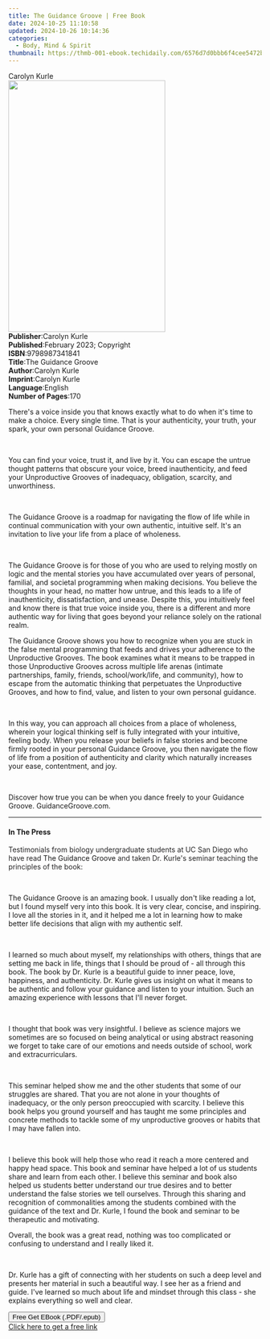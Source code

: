 ```yaml
---
title: The Guidance Groove | Free Book
date: 2024-10-25 11:10:58
updated: 2024-10-26 10:14:36
categories:
  - Body, Mind & Spirit
thumbnail: https://thmb-001-ebook.techidaily.com/6576d7d0bbb6f4cee5472b7baab039323fbd23cd7afdaaf47bd9270705e82492.jpg
---
```

<main id="book-container">
  <div class="flex flex-col">
    <div class="book-brief flex-1 py-6 px-4 sm:p-6 md:py-10 md:px-8">
      <!-- brief-->
      <div class="book-brief-main">Carolyn Kurle</div>
    </div>
    <div
      class="book-meta-info flex-1 grid gap-4 col-start-1 col-end-3 row-start-1 sm:mb-6 sm:grid-cols-4 lg:gap-6 lg:col-start-2 lg:row-end-6 lg:row-span-6 lg:mb-0"
    >
      <div
        class="book-meta-info-left place-content-center mt-4 p-4 text-sm leading-6 col-start-2 col-span-2 dark:text-slate-400"
      >
        <img
          class="w-full h-500 object-cover rounded-lg sm:h-255 sm:col-span-2 lg:col-span-full"
          src="https://img-001-ebook.techidaily.com/d02b1042c99d627eca00e27c9b394a3dcce75fb9059665c5d0e20d88d0e2132b.jpg"
          alt=""
          width="312"
          height="500"
        />
      </div>
      <div
        class="book-meta-info-right mt-2 col-start-1 row-start-2 col-span-3 self-center"
      >
        <!-- meta data  -->
        <div class="flex flex-col px-4 md:px-8">
          <div class="flex-1">
            <strong>Publisher</strong>:<span class="px-2">Carolyn Kurle</span>
          </div>
          <div class="flex-1">
            <strong>Published</strong>:<span class="px-2"
              >February 2023; Copyright</span
            >
          </div>
          <div class="flex-1">
            <strong>ISBN</strong>:<span class="px-2">9798987341841</span>
          </div>
          <div class="flex-1">
            <strong>Title</strong>:<span class="px-2">The Guidance Groove</span>
          </div>
          <div class="flex-1">
            <strong>Author</strong>:<span class="px-2">Carolyn Kurle</span>
          </div>
          <div class="flex-1">
            <strong>Imprint</strong>:<span class="px-2">Carolyn Kurle</span>
          </div>
          <div class="flex-1">
            <strong>Language</strong>:<span class="px-2">English</span>
          </div>
          <div class="flex-1">
            <strong>Number of Pages</strong>:<span class="px-2">170</span>
          </div>
        </div>
      </div>
    </div>
    <div class="book-description flex-1 py-6 px-4 sm:p-6 md:py-10 md:px-8">
      <div class="book-description-main">
        <div accordion-content="" id="description">
          <p>
            There's a voice inside you that knows exactly what to do when it's
            time to make a choice. Every single time. That is your authenticity,
            your truth, your spark, your own personal Guidance Groove.&nbsp;
          </p>
          <p><br /></p>
          <p>
            You can find your voice, trust it, and live by it. You can escape
            the untrue thought patterns that obscure your voice, breed
            inauthenticity, and feed your Unproductive Grooves of inadequacy,
            obligation, scarcity, and unworthiness.&nbsp;
          </p>
          <p><br /></p>
          <p>
            The Guidance Groove is a roadmap for navigating the flow of life
            while in continual communication with your own authentic, intuitive
            self. It's an invitation to live your life from a place of
            wholeness.&nbsp;
          </p>
          <p><br /></p>
          <p>
            The Guidance Groove is for those of you who are used to relying
            mostly on logic and the mental stories you have accumulated over
            years of personal, familial, and societal programming when making
            decisions. You believe the thoughts in your head, no matter how
            untrue, and this leads to a life of inauthenticity, dissatisfaction,
            and unease. Despite this, you intuitively feel and know there is
            that true voice inside you, there is a different and more authentic
            way for living that goes beyond your reliance solely on the rational
            realm.&nbsp;
          </p>
          <p>
            The Guidance Groove shows you how to recognize when you are stuck in
            the false mental programming that feeds and drives your adherence to
            the Unproductive Grooves. The book examines what it means to be
            trapped in those Unproductive Grooves across multiple life arenas
            (intimate partnerships, family, friends, school/work/life, and
            community), how to escape from the automatic thinking that
            perpetuates the Unproductive Grooves, and how to find, value, and
            listen to your own personal guidance.&nbsp;
          </p>
          <p><br /></p>
          <p>
            In this way, you can approach all choices from a place of wholeness,
            wherein your logical thinking self is fully integrated with your
            intuitive, feeling body. When you release your beliefs in false
            stories and become firmly rooted in your personal Guidance Groove,
            you then navigate the flow of life from a position of authenticity
            and clarity which naturally increases your ease, contentment, and
            joy.&nbsp;
          </p>
          <p><br /></p>
          <p>
            Discover how true you can be when you dance freely to your Guidance
            Groove.&nbsp;GuidanceGroove.com.
          </p>
        </div>
        <div class="accordion-fader"></div>
      </div>
    </div>
    <div class="book-excerpts flex-1 py-6 px-4 sm:p-6 md:py-10 md:px-8">
      <!-- excerpts-->
      <div class="book-excerpts-main">
        <hr />
        <h4 class="placeholder placeholder-heading">
          <span>In The Press</span>
        </h4>
        <p></p>
        <p>
          <span style="color: rgba(39, 38, 39, 1)"
            >Testimonials from biology undergraduate students at UC San Diego
            who have read </span
          >The Guidance Groove<span style="color: rgba(39, 38, 39, 1)">
            and taken Dr. Kurle's seminar teaching the principles of the
            book:</span
          >
        </p>
        <p><br /></p>
        <p>
          The Guidance Groove is an amazing book. I usually don't like reading a
          lot, but I found myself very into this book. It is very clear,
          concise, and inspiring. I love all the stories in it, and it helped me
          a lot in learning how to make better life decisions that align with my
          authentic self.
        </p>
        <p><br /></p>
        <p>
          I learned so much about myself, my relationships with others, things
          that are setting me back in life, things that I should be proud of -
          all through this book. The book by Dr. Kurle is a beautiful guide to
          inner peace, love, happiness, and authenticity. Dr. Kurle gives us
          insight on what it means to be authentic and follow your guidance and
          listen to your intuition. Such an amazing experience with lessons that
          I'll never forget.&nbsp;
        </p>
        <p><br /></p>
        <p>
          I thought that book was very insightful. I believe as science majors
          we sometimes are so focused on being analytical or using abstract
          reasoning we forget to take care of our emotions and needs outside of
          school, work and extracurriculars.&nbsp;
        </p>
        <p><br /></p>
        <p>
          This seminar helped show me and the other students that some of our
          struggles are shared. That you are not alone in your thoughts of
          inadequacy, or the only person preoccupied with scarcity. I believe
          this book helps you ground yourself and has taught me some principles
          and concrete methods to tackle some of my unproductive grooves or
          habits that I may have fallen into.&nbsp;
        </p>
        <p><br /></p>
        <p>
          I believe this book will help those who read it reach a more centered
          and happy head space. This book and seminar have helped a lot of us
          students share and learn from each other. I believe this seminar and
          book also helped us students better understand our true desires and to
          better understand the false stories we tell ourselves. Through this
          sharing and recognition of commonalities among the students combined
          with the guidance of the text and Dr. Kurle, I found the book and
          seminar to be therapeutic and motivating.&nbsp;
        </p>
        <p>
          Overall, the book was a great read, nothing was too complicated or
          confusing to understand and I really liked it.&nbsp;
        </p>
        <p><br /></p>
        <p>
          Dr. Kurle has a gift of connecting with her students on such a deep
          level and presents her material in such a beautiful way. I see her as
          a friend and guide. I've learned so much about life and mindset
          through this class - she explains everything so well and clear.
        </p>
        <p></p>
      </div>
    </div>
    <div
      class="book-about-author flex-1 py-6 px-4 sm:p-6 md:py-10 md:px-8"
    ></div>
    <div class="book-free-get flex-1 py-6 px-4 sm:p-6 md:py-10 md:px-8">
      <button
        id="btn-free-get"
        class="bg-blue-500 hover:bg-blue-700 text-white font-bold py-2 px-4 rounded"
      >
        Free Get EBook (.PDF/.epub)
      </button>
      <div id="countdown-display" class="px-2 text-lg mt-2"></div>
      <a
        id="free-link"
        class="hidden bg-blue-500 hover:bg-blue-700 text-white font-bold py-2 px-4 rounded"
        href="https://www.ebooks.com/en-us/book/210777144/the-guidance-groove/carolyn-kurle/"
        target="_blank"
        >Click here to get a free link</a
      >
    </div>
    <script>
      let countdownTime = 0;
      let countdownInterval = null;
      document
        .getElementById('btn-free-get')
        .addEventListener('click', startCountdown);
      function startCountdown() {
        countdownTime = new Date().getTime() + 60000 * 3;
        countdownInterval = setInterval(updateCountdown, 1000);
        document.getElementById('btn-free-get').disabled = true;
        document
          .getElementById('btn-free-get')
          .classList.add('bg-gray-500', 'cursor-not-allowed');
      }
      function updateCountdown() {
        let currentTime = new Date().getTime();
        let timeLeft = countdownTime - currentTime;
        let secondsLeft = Math.floor(timeLeft / 1000);
        document.getElementById('countdown-display').innerHTML =
          `Remaining time: ${secondsLeft} seconds.`;
        if (secondsLeft <= 0) {
          clearInterval(countdownInterval);
          document.getElementById('btn-free-get').classList.add('hidden');
          document.getElementById('free-link').classList.remove('hidden');
          document.getElementById('countdown-display').innerHTML = '';
        }
      }
    </script>
  </div>
</main>
